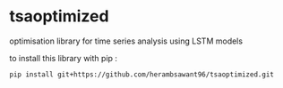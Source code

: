 # tsaoptimized
optimisation library for time series analysis using LSTM models

to install this library with pip :

`pip install git+https://github.com/herambsawant96/tsaoptimized.git`

